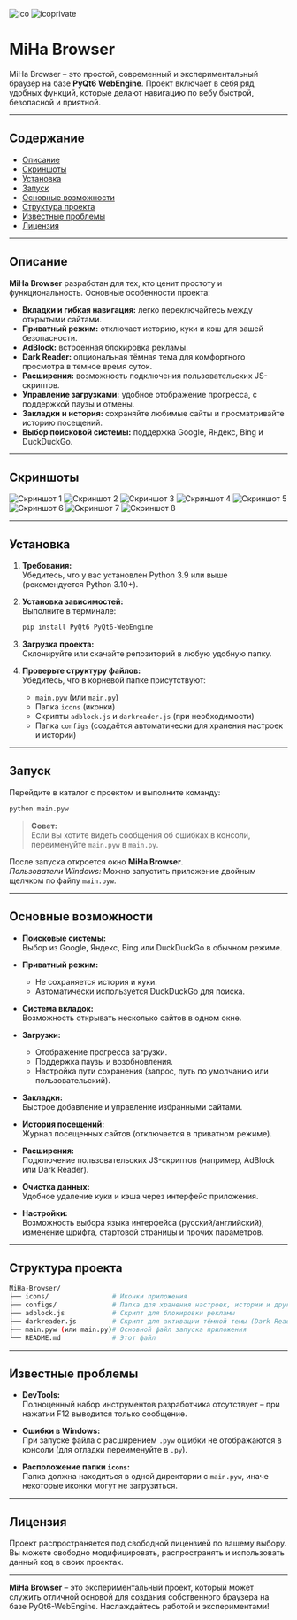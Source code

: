 
![ico](https://github.com/user-attachments/assets/53e4646d-b5f6-43dd-852e-382404f99adb)
![icoprivate](https://github.com/user-attachments/assets/de54f9d9-d513-46bb-a303-04ab2ec0db39)

# MiHa Browser

MiHa Browser – это простой, современный и экспериментальный браузер на базе **PyQt6 WebEngine**. Проект включает в себя ряд удобных функций, которые делают навигацию по вебу быстрой, безопасной и приятной.

---

## Содержание

- [Описание](#описание)
- [Скриншоты](#скриншоты)
- [Установка](#установка)
- [Запуск](#запуск)
- [Основные возможности](#основные-возможности)
- [Структура проекта](#структура-проекта)
- [Известные проблемы](#известные-проблемы)
- [Лицензия](#лицензия)

---

## Описание

**MiHa Browser** разработан для тех, кто ценит простоту и функциональность. Основные особенности проекта:

- **Вкладки и гибкая навигация:** легко переключайтесь между открытыми сайтами.
- **Приватный режим:** отключает историю, куки и кэш для вашей безопасности.
- **AdBlock:** встроенная блокировка рекламы.
- **Dark Reader:** опциональная тёмная тема для комфортного просмотра в темное время суток.
- **Расширения:** возможность подключения пользовательских JS-скриптов.
- **Управление загрузками:** удобное отображение прогресса, с поддержкой паузы и отмены.
- **Закладки и история:** сохраняйте любимые сайты и просматривайте историю посещений.
- **Выбор поисковой системы:** поддержка Google, Яндекс, Bing и DuckDuckGo.

---

## Скриншоты

![Скриншот 1](https://github.com/user-attachments/assets/7bd10a7a-202c-44a6-9aa8-b1b1aff65075)
![Скриншот 2](https://github.com/user-attachments/assets/78238618-cad3-47ac-9044-da254d39a3fa)
![Скриншот 3](https://github.com/user-attachments/assets/8d15212e-79fb-4e68-ad27-7cc9064fc1aa)
![Скриншот 4](https://github.com/user-attachments/assets/4569f0ea-8648-4667-a25e-b3f1b82c058d)
![Скриншот 5](https://github.com/user-attachments/assets/ecd72be9-97ab-495e-aeee-1d901aa3f9bb)
![Скриншот 6](https://github.com/user-attachments/assets/f90bd0ef-8cba-462e-a457-cd0fff2007f3)
![Скриншот 7](https://github.com/user-attachments/assets/9c40ca2e-e400-42d1-8991-33acdef7bec0)
![Скриншот 8](https://github.com/user-attachments/assets/b90d0cc3-9ad0-4dfb-8281-98b23d0d6ecb)

---

## Установка

1. **Требования:**  
   Убедитесь, что у вас установлен Python 3.9 или выше (рекомендуется Python 3.10+).

2. **Установка зависимостей:**  
   Выполните в терминале:
   ```bash
   pip install PyQt6 PyQt6-WebEngine
   ```

3. **Загрузка проекта:**  
   Склонируйте или скачайте репозиторий в любую удобную папку.

4. **Проверьте структуру файлов:**  
   Убедитесь, что в корневой папке присутствуют:
   - `main.pyw` (или `main.py`)
   - Папка `icons` (иконки)
   - Скрипты `adblock.js` и `darkreader.js` (при необходимости)
   - Папка `configs` (создаётся автоматически для хранения настроек и истории)

---

## Запуск

Перейдите в каталог с проектом и выполните команду:

```bash
python main.pyw
```

> **Совет:**  
> Если вы хотите видеть сообщения об ошибках в консоли, переименуйте `main.pyw` в `main.py`.

После запуска откроется окно **MiHa Browser**.  
*Пользователи Windows:* Можно запустить приложение двойным щелчком по файлу `main.pyw`.

---

## Основные возможности

- **Поисковые системы:**  
  Выбор из Google, Яндекс, Bing или DuckDuckGo в обычном режиме.

- **Приватный режим:**  
  - Не сохраняется история и куки.
  - Автоматически используется DuckDuckGo для поиска.

- **Система вкладок:**  
  Возможность открывать несколько сайтов в одном окне.

- **Загрузки:**  
  - Отображение прогресса загрузки.
  - Поддержка паузы и возобновления.
  - Настройка пути сохранения (запрос, путь по умолчанию или пользовательский).

- **Закладки:**  
  Быстрое добавление и управление избранными сайтами.

- **История посещений:**  
  Журнал посещенных сайтов (отключается в приватном режиме).

- **Расширения:**  
  Подключение пользовательских JS-скриптов (например, AdBlock или Dark Reader).

- **Очистка данных:**  
  Удобное удаление куки и кэша через интерфейс приложения.

- **Настройки:**  
  Возможность выбора языка интерфейса (русский/английский), изменение шрифта, стартовой страницы и прочих параметров.

---

## Структура проекта

```bash
MiHa-Browser/
├── icons/                # Иконки приложения
├── configs/              # Папка для хранения настроек, истории и других данных (создаётся автоматически)
├── adblock.js            # Скрипт для блокировки рекламы
├── darkreader.js         # Скрипт для активации тёмной темы (Dark Reader)
├── main.pyw (или main.py)# Основной файл запуска приложения
└── README.md             # Этот файл
```

---

## Известные проблемы

- **DevTools:**  
  Полноценный набор инструментов разработчика отсутствует – при нажатии F12 выводится только сообщение.

- **Ошибки в Windows:**  
  При запуске файла с расширением `.pyw` ошибки не отображаются в консоли (для отладки переименуйте в `.py`).

- **Расположение папки `icons`:**  
  Папка должна находиться в одной директории с `main.pyw`, иначе некоторые иконки могут не загрузиться.

---

## Лицензия

Проект распространяется под свободной лицензией по вашему выбору. Вы можете свободно модифицировать, распространять и использовать данный код в своих проектах.

---

**MiHa Browser** – это экспериментальный проект, который может служить отличной основой для создания собственного браузера на базе PyQt6-WebEngine. Наслаждайтесь работой и экспериментами!
```
